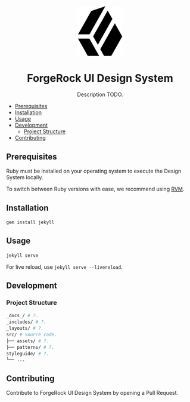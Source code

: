 <div align="center">
  <img width="120" src="logo.png">
  <h1>ForgeRock UI Design System</h1>
  Description TODO.
  <p>
</div>

- [Prerequisites](#prerequisites)
- [Installation](#installation)
- [Usage](#usage)
- [Development](#development)
  - [Project Structure](#project-structure)
- [Contributing](#contributing)

## Prerequisites

Ruby must be installed on your operating system to execute the Design System locally.

To switch between Ruby versions with ease, we recommend using [RVM](rvm).

## Installation

```sh
gem install jekyll
```

## Usage

```sh
jekyll serve
```

For live reload, use `jekyll serve --livereload`.

## Development

### Project Structure

```sh
_docs_/ # ?.
_includes/ # ?.
_layouts/ # ?.
src/ # Source code.
├── assets/ # ?.
├── patterns/ # ?.
styleguide/ # ?.
└── ...
```

## Contributing

Contribute to ForgeRock UI Design System by opening a Pull Request.

[rvm]: https://rvm.io
